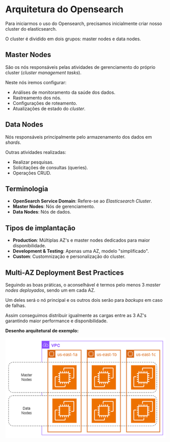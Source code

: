 # Arquitetura do Opensearch

Para iniciarmos o uso do Opensearch, precisamos inicialmente criar nosso cluster do elasticsearch.

O cluster é dividido em dois grupos: master nodes e data nodes.

## Master Nodes

São os nós responsáveis pelas atividades de gerenciamento do próprio cluster (*cluster management tasks*).

Neste nós iremos configurar:

- Análises de monitoramento da saúde dos dados.
- Rastreamento dos nós.
- Configurações de roteamento.
- Atualizações de estado do *cluster*.

## Data Nodes

Nós responsáveis principalmente pelo armazenamento dos dados em *shards*.

Outras atividades realizadas:

- Realizar pesquisas.
- Solicitações de consultas (queries).
- Operações CRUD.

## Terminologia

- **OpenSearch Service Domain**: Refere-se ao *Elasticsearch Cluster*.
- **Master Nodes**: Nós de gerenciamento.
- **Data Nodes**: Nós de dados.

## Tipos de implantação

- **Production**: Múltiplas AZ's e master nodes dedicados para maior disponibilidade.
- **Development & Testing**: Apenas uma AZ, modelo "simplificado".
- **Custom**: Customnização e personalização do cluster. 

## Multi-AZ Deployment Best Practices

Seguindo as boas práticas, o aconselhável é termos pelo menos 3 *master nodes deployados*, sendo um em cada AZ.

Um deles será o nó principal e os outros dois serão para *backups* em caso de falhas.

Assim conseguimos distribuir igualmente as cargas entre as 3 AZ's garantindo maior performance e disponibilidade.

**Desenho arquitetural de exemplo:**

![opensearch-architectural-production-best-practices](../../../../diagrams/opensearch-multi-az-deployment.drawio.png)